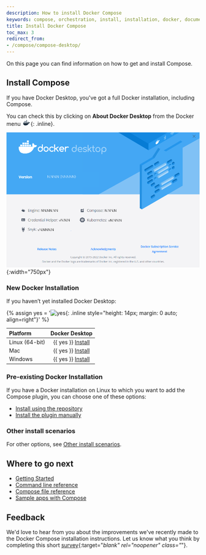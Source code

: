 ```yaml
---
description: How to install Docker Compose
keywords: compose, orchestration, install, installation, docker, documentation
title: Install Docker Compose
toc_max: 3
redirect_from:
- /compose/compose-desktop/
---
```


On this page you can find information on how to get and install Compose.

## Install Compose

If you have Docker Desktop, you've got a full Docker installation, including Compose.

You can check this by clicking on **About Docker Desktop** from the Docker menu ![whale menu](../../desktop/images/whale-x.png){: .inline}.

![about-desktop](../../desktop/images/about_desktop_versions.png){:width="750px"}

### New Docker Installation

If you haven’t yet installed Docker Desktop:

{% assign yes = '![yes](/images/green-check.svg){: .inline style="height: 14px; margin: 0 auto; align=right"}' %}

| Platform       | Docker Desktop                 |
|:---------------|:------------------------------:|
|Linux (64-bit)  |{{ yes }} [Install](../../desktop/install/linux-install.md)|
|Mac             |{{ yes }} [Install](../../desktop/install/mac-install.md)|
|Windows         |{{ yes }} [Install](../../desktop/install/windows-install.md)|


### Pre-existing Docker Installation

If you have a Docker installation on Linux to which you want to add the Compose plugin, you can choose one of these options:

* [Install using the repository](./linux.md#install-using-the-repository)
* [Install the plugin manually](./linux.md#install-the-plugin-manually)

### Other install scenarios

For other options, see [Other install scenarios](./other.md).


## Where to go next

- [Getting Started](../gettingstarted.md)
- [Command line reference](../../reference/index.md)
- [Compose file reference](../compose-file/index.md)
- [Sample apps with Compose](../samples-for-compose.md)

## Feedback

We'd love to hear from you about the improvements we've recently made to the Docker Compose installation instructions. Let us know what you think by completing this short [survey](https://survey.alchemer.com/s3/7002962/Compose-Install-Documentation-Feedback){:target="_blank" rel="noopener" class="_"}.